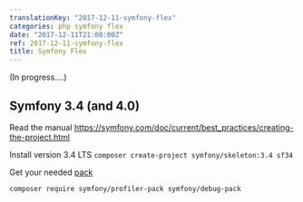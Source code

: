 ```yaml
---
translationKey: "2017-12-11-symfony-flex"
categories: php symfony flex
date: "2017-12-11T21:00:00Z"
ref: 2017-12-11-symfony-flex
title: Symfony Flex
---
```


(In progress....)

## Symfony 3.4 (and 4.0)

Read the manual
https://symfony.com/doc/current/best_practices/creating-the-project.html

Install version 3.4 LTS
`composer create-project symfony/skeleton:3.4 sf34`


Get your needed [pack](https://github.com/symfony?q=pack)

```
composer require symfony/profiler-pack symfony/debug-pack
```
